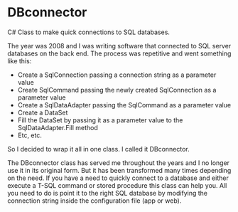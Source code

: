 # DBconnector
C# Class to make quick connections to SQL databases.

The year was 2008 and I was writing software that connected to SQL server databases on the back end. The process was repetitive and went something like this:

* Create a SqlConnection passing a connection string as a parameter value
* Create SqlCommand passing the newly created SqlConnection as a parameter value
* Create a SqlDataAdapter passing the SqlCommand as a parameter value
* Create a DataSet
* Fill the DataSet by passing it as a parameter value to the SqlDataAdapter.Fill method
* Etc, etc.

So I decided to wrap it all in one class. I called it DBconnector.

The DBconnector class has served me throughout the years and I no longer use it in its original form. But it has been transformed many times depending on the need. If you have a need to quickly connect to a database and either execute a T-SQL command or stored procedure this class can help you. All you need to do is point it to the right SQL database by modifying the connection string inside the configuration file (app or web).

